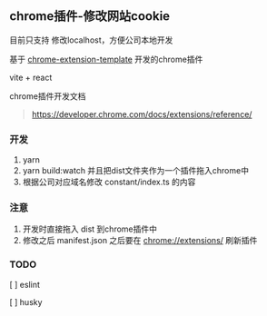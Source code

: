 ## chrome插件-修改网站cookie

目前只支持 修改localhost，方便公司本地开发

基于 [chrome-extension-template](https://github.com/GaoYuancheng/chrome-extension-template) 开发的chrome插件

vite + react

chrome插件开发文档

> https://developer.chrome.com/docs/extensions/reference/

### 开发
1. yarn
2. yarn build:watch 并且把dist文件夹作为一个插件拖入chrome中
3. 根据公司对应域名修改 constant/index.ts 的内容

### 注意  
1. 开发时直接拖入 dist 到chrome插件中
2. 修改之后 manifest.json 之后要在 [chrome://extensions/](chrome://extensions/) 刷新插件


### TODO
[ ] eslint

[ ] husky


